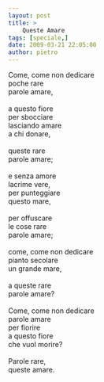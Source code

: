 ```yaml
---
layout: post
title: >
    Queste Amare
tags: [speciale,]
date: 2009-03-21 22:05:00
author: pietro
---
```

Come, come non dedicare<br/>poche rare<br/>parole amare,<br/><br/>a questo fiore<br/>per sbocciare<br/>lasciando amare<br/>a chi donare,<br/><br/>queste rare<br/>parole amare;<br/><br/>e senza amore<br/>lacrime vere,<br/>per punteggiare<br/>questo mare,<br/><br/>per offuscare<br/>le cose rare<br/>parole amare;<br/><br/>come, come non dedicare<br/>pianto secolare<br/>un grande mare,<br/><br/>a queste rare<br/>parole amare?<br/><br/>Come, come non dedicare<br/>parole amare<br/>per fiorire<br/>a questo fiore<br/>che vuol morire?<br/><br/>Parole rare,<br/>queste amare.

